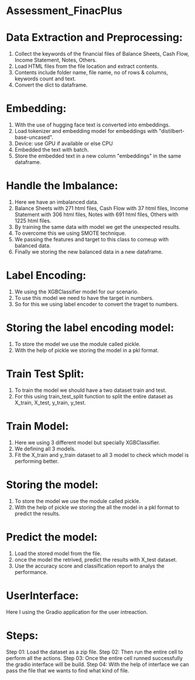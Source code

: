 # Assessment_FinacPlus

# Data Extraction and Preprocessing:
1. Collect the keywords of the financial files of Balance Sheets, Cash Flow, Income Statement, Notes, Others.
2. Load HTML files from the file location and extract contents.
3. Contents include folder name, file name, no of rows & columns, keywords count and text.
4. Convert the dict to dataframe.

# Embedding:
1. With the use of hugging face text is converted into embeddings.
2. Load tokenizer and embedding model for embeddings with "distilbert-base-uncased".
3. Device: use GPU if available or else CPU
4. Embedded the text with batch.
5. Store the embedded text in a new column "embeddings" in the same dataframe.

# Handle the Imbalance:
1. Here we have an imbalanced data.
2. Balance Sheets with 271 html files, Cash Flow with 37 html files, Income Statement with 306 html files, Notes with 691 html files, Others with 1225 html files.
3. By training the same data with model we get the unexpected results.
4. To overcome this we using SMOTE technique.
5. We passing the features and target to this class to comeup with balanced data.
6. Finally we storing the new balanced data in a new dataframe.

# Label Encoding:
1. We using the XGBClassifier model for our scenario.
2. To use this model we need to have the target in numbers.
3. So for this we using label encoder to convert the traget to numbers.

# Storing the label encoding model:
1. To store the model we use the module called pickle.
2. With the help of pickle we storing the model in a pkl format.

# Train Test Split:
1. To train the model we should have a two dataset train and test.
2. For this using train_test_split function to split the entire dataset as X_train, X_test, y_train, y_test.

# Train Model:
1. Here we using 3 different model but specially XGBClassifier.
2. We defining all 3 models.
3. Fit the X_train and y_train dataset to all 3 model to check which model is performing better.

# Storing the model:
1. To store the model we use the module called pickle.
2. With the help of pickle we storing the all the model in a pkl format to predict the results.

# Predict the model:
1. Load the stored model from the file.
2. once the model the retrived, predict the results with X_test dataset.
3. Use the accuracy score and classification report to analys the performance.

# UserInterface:
Here I using the Gradio application for the user intreaction.


# Steps:
Step 01: Load the dataset as a zip file.
Step 02: Then run the entire cell to perform all the actions.
Step 03: Once the entire cell runned successfully the gradio interface will be build.
Step 04: With the help of interface we can pass the file that we wants to find what kind of file.
